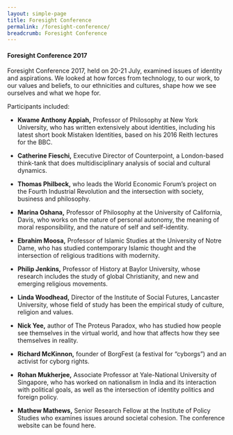 ```yaml
---
layout: simple-page
title: Foresight Conference
permalink: /foresight-conference/
breadcrumb: Foresight Conference
---
```


#### **Foresight Conference 2017**

Foresight Conference 2017, held on 20-21 July, examined issues of identity and aspirations. We looked at how forces from technology, to our work, to our values and beliefs, to our ethnicities and cultures, shape how we see ourselves and what we hope for.

Participants included: 

* **Kwame Anthony Appiah,** Professor of Philosophy at New York University, who has written extensively about identities, including his latest short book Mistaken Identities, based on his 2016 Reith lectures for the BBC.

* **Catherine Fieschi,** Executive Director of Counterpoint, a London-based think-tank that does multidisciplinary analysis of social and cultural dynamics.  

* **Thomas Philbeck,** who leads the World Economic Forum’s project on the Fourth Industrial Revolution and the intersection with society, business and philosophy.  

* **Marina Oshana,** Professor of Philosophy at the University of California, Davis, who works on the nature of personal autonomy, the meaning of moral responsibility, and the nature of self and self-identity.  

* **Ebrahim Moosa,** Professor of Islamic Studies at the University of Notre Dame, who has studied contemporary Islamic thought and the intersection of religious traditions with modernity.  

* **Philip Jenkins,** Professor of History at Baylor University, whose research includes the study of global Christianity, and new and emerging religious movements.  

* **Linda Woodhead,** Director of the Institute of Social Futures, Lancaster University, whose field of study has been the empirical study of culture, religion and values.  

* **Nick Yee,** author of The Proteus Paradox, who has studied how people see themselves in the virtual world, and how that affects how they see themselves in reality.  

* **Richard McKinnon,** founder of BorgFest (a festival for “cyborgs”) and an activist for cyborg rights.  

* **Rohan Mukherjee,** Associate Professor at Yale-National University of Singapore, who has worked on nationalism in India and its interaction with political goals, as well as the intersection of identity politics and foreign policy.  

* **Mathew Mathews,** Senior Research Fellow at the Institute of Policy Studies who examines issues around societal cohesion.
The conference website can be found here.
